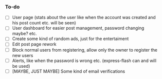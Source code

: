 ### To-do

- [ ] User page (stats about the user like when the account was created and his post count etc. will be seen)
- [ ] User dashboard for easier post management, password changing maybe? etc.
- [ ] Create some kind of random ads, just for the entertaiment
- [ ] Edit post page rework
- [ ] Block normal users from registering, allow only the owner to register the new users
- [ ] Alerts, like when the password is wrong etc. (express-flash can and will be used)
- [ ] [MAYBE, JUST MAYBE] Some kind of email verifications